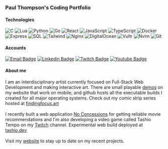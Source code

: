 ### Paul Thompson's Coding Portfolio

#### Technologies
![C](https://img.shields.io/badge/-C-000?&logo=C)
![Lua](https://img.shields.io/badge/-Lua-000?&logo=lua)
![Python](https://img.shields.io/badge/-Python-000?&logo=Python)
![Go](https://img.shields.io/badge/-Go-000?&logo=Go)
![React](https://img.shields.io/badge/-React-000?&logo=React)
![JavaScript](https://img.shields.io/badge/JavaScript-000?logo=JavaScript)
![TypeScript](https://img.shields.io/badge/-TypeScript-000?&logo=TypeScript)
![Docker](https://img.shields.io/badge/-Docker-000?&logo=Docker)
![Express](https://img.shields.io/badge/-Express-000?&logo=Express)
![SQL](https://img.shields.io/badge/-SQL-000?&logo=PostGreSQL)
![Tailwind](https://img.shields.io/badge/Tailwind-000?logo=tailwindcss)
![Nginx](https://img.shields.io/badge/Nginx-000?logo=nginx)
![DigitalOcean](https://img.shields.io/badge/DigitalOcean-000?logo=digitalocean)
![Vultr](https://img.shields.io/badge/Vultr-000?logo=vultr)
![Nvim](https://img.shields.io/badge/-Nvim-000?&logo=neovim)
![Git](https://img.shields.io/badge/-Git-000?&logo=Git)
#### Accounts
[![Email Badge](https://img.shields.io/badge/paul@findingfocus.dev-325A80?style=flat-square&logo=Gmail&logoColor=white&link=mailto:paul@findingfocus.dev)](mailto:paul@findingfocus.dev)
[![Linkedin Badge](https://img.shields.io/badge/-findingfocusdev-blue?style=flat-square&logo=Linkedin&logoColor=white&link=https://www.linkedin.com/in/paul-thompson-abq/)](https://www.linkedin.com/in/findingfocusdev/)
[![Twitch Badge](https://img.shields.io/badge/-findingfocusdev-purple?style=flat-square&logo=twitch&logoColor=white&link=https://twitch.tv/findingfocusdev)](https://twitch.tv/findingfocusdev)
[![Youtube Badge](https://img.shields.io/badge/-findingfocus-darkred?style=flat-square&logo=youtube&logoColor=white&link=https://www.youtube.com/findingfocus)](https://www.youtube.com/findingfocus)
#### About me
I am an interdisciplinary artist currently focused on Full-Stack Web Development and making interactive art. There are small playable [demos](https://findingfocus.dev/interactive-art.html) on my website that work on mobile, and github hosts all the executable builds I created for all major operating systems. Check out my comic strip series hosted at [findingfocus.art](https://findingfocus.art)
<br>
<br>
I recently built a web application [No Concessions](http://noconcessions.xyz) for getting reliable movie recommendations and I'm also developing a video game called Tashio Tempo on my [Twitch](https://twitch.tv/findingfocusdev) channel. Experimental web build deployed at [tashio.dev](https://tashio.dev)
<br>
<br>
Visit my [website](https://findingfocus.dev/) to stay up to date on my recent projects.
